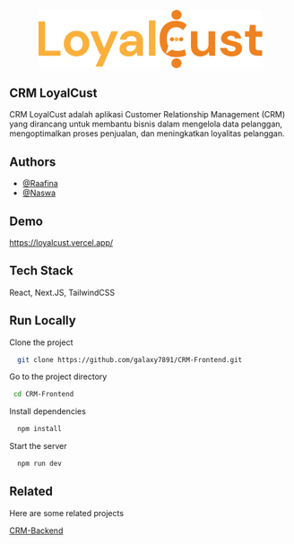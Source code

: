 <p align="center"><img src="https://github.com/galaxy7891/CRM-Frontend/blob/main/public/icons/logo.svg" width="400" alt="LoyalCust Logo"></p>



## CRM LoyalCust

CRM LoyalCust adalah aplikasi Customer Relationship Management (CRM) yang dirancang untuk membantu bisnis dalam mengelola data pelanggan, mengoptimalkan proses penjualan, dan meningkatkan loyalitas pelanggan. 

## Authors
- [@Raafina](https://github.com/Raafina)
- [@Naswa](https://github.com/galaxy7891)

## Demo
<https://loyalcust.vercel.app/>

## Tech Stack
React, Next.JS, TailwindCSS

## Run Locally

Clone the project

```bash
  git clone https://github.com/galaxy7891/CRM-Frontend.git
```

Go to the project directory

```bash
 cd CRM-Frontend
```

Install dependencies
```bash
  npm install
```

Start the server
```bash
  npm run dev
```

## Related

Here are some related projects

[CRM-Backend](https://github.com/galaxy7891/CRM-Backend.git)


